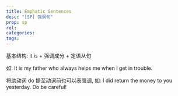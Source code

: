 ```yaml
---
title: Emphatic Sentences
desc: "[SP] 强调句"
prop: sp
rel:
categories:
tags:
---
```


基本结构: it is + 强调成分 + 定语从句

如:
It is my father who always helps me when I get in trouble.

将助动词 do 提至动词前也可以表强调, 如:
I did return the money to you yesterday.
Do be careful!